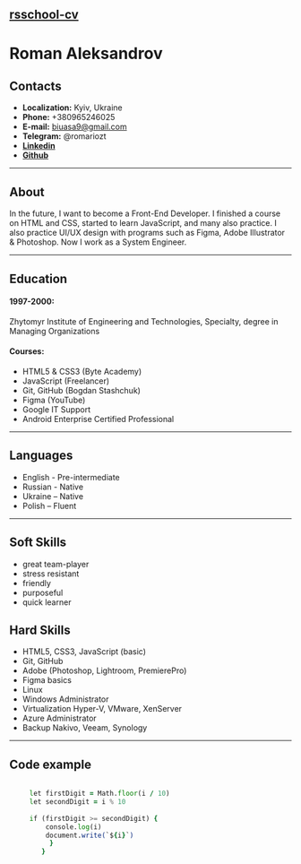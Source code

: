 ## [**rsschool-cv**](https://github.com/romariozt)

# **Roman Aleksandrov**

## **Contacts**
-  **Localization:** Kyiv, Ukraine
- **Phone:**  +380965246025
- **E-mail:** biuasa9@gmail.com
- **Telegram:** @romariozt
- [**Linkedin**](https://www.linkedin.com/in/roman-aleksandrov-a52b90bb/)
- [**Github**](https://github.com/romariozt)

-----
## **About**
In the future, I want to become a Front-End Developer. I finished a course on HTML and CSS, started to learn JavaScript, and many also practice. I also practice UI/UX design with programs such as Figma, Adobe Illustrator & Photoshop. Now I work as a System Engineer.

----
##  **Education**
#### 1997-2000:
Zhytomyr Institute of
Engineering and Technologies,
Specialty, degree in Managing
Organizations
#### Courses:
+ HTML5 & CSS3 (Byte Academy)
+ JavaScript (Freelancer)
+ Git, GitHub (Bogdan Stashchuk)
+ Figma (YouTube)
+ Google IT Support
+ Android Enterprise Certified Professional

----
## **Languages**
- English - Pre-intermediate
- Russian - Native
- Ukraine – Native
- Polish – Fluent

___

## **Soft Skills**
- great team-player
- stress resistant
- friendly
- purposeful
- quick learner


## **Hard Skills**

- HTML5, CSS3, JavaScript (basic)
- Git, GitHub
- Adobe (Photoshop, Lightroom, PremierePro)
- Figma basics
- Linux 
- Windows Administrator
- Virtualization Hyper-V, VMware, XenServer
- Azure Administrator
- Backup Nakivo, Veeam, Synology

----

## **Code example**
```for (let i = 10; i <= 99; i++)
     
     let firstDigit = Math.floor(i / 10)
     let secondDigit = i % 10
     
     if (firstDigit >= secondDigit) {
         console.log(i)
         document.write(`${i}`)
          }
        }
```
